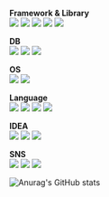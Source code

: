 <!-- 
Learning Since 2022-08 ~  
https://simpleicons.org
-->
  
**Framework & Library**  
<picture>
  <img src="https://img.shields.io/badge/-Spring-41454A?style=for-the-badge&logo=spring&logoColor=6DB33F"/>
</picture>
<picture>
  <img src="https://img.shields.io/badge/SpringBoot-41454A?style=for-the-badge&logo=springboot&logoColor=6DB33F"/>
</picture>
<picture>
  <img src="https://img.shields.io/badge/jQuery-41454A?style=for-the-badge&logo=jquery&logoColor=0769AD"/>
</picture>
<picture>
  <img src="https://img.shields.io/badge/thymeleaf-41454A?style=for-the-badge&logo=thymeleaf&logoColor=005F0F"/>
</picture>
<picture>
  <img src="https://img.shields.io/badge/react-41454A?style=for-the-badge&logo=react&logoColor=61DAFB"/>
</picture>  

**DB**  
<picture>
  <img src="https://img.shields.io/badge/Oracle-41454A?style=for-the-badge&logo=oracle&logoColor=F80000"/>
</picture>
<picture>
  <img src="https://img.shields.io/badge/MySQL-41454A?style=for-the-badge&logo=mysql&logoColor=4479A1"/>
</picture>
<picture>
  <img src="https://img.shields.io/badge/Maria-41454A?style=for-the-badge&logo=MariaDB&logoColor=003545"/>
</picture>

**OS**  
<picture>
  <img src="https://img.shields.io/badge/windows-41454A?style=for-the-badge&logo=windows&logoColor=0078D6"/>
</picture>
<picture>
  <img src="https://img.shields.io/badge/linux-41454A?style=for-the-badge&logo=linux&logoColor=FCC624"/>
</picture>

**Language**  
<picture>
  <img src="https://img.shields.io/badge/HTML5-41454A?style=for-the-badge&logo=html5&logoColor=E34F26"/>
</picture>
<picture>
  <img src="https://img.shields.io/badge/JavaScript-41454A?style=for-the-badge&logo=javascript&logoColor=F7DF1E"/>
</picture>
<picture>
  <img src="https://img.shields.io/badge/CSS3-41454A?style=for-the-badge&logo=css3&logoColor=1572B6"/>
</picture>
<picture>
  <img src="https://img.shields.io/badge/JAVA-41454A?style=for-the-badge&logo=java&logoColor=F7DF1E"/>
</picture>


**IDEA**  
<picture>
  <img src="https://img.shields.io/badge/eclipse-41454A?style=for-the-badge&logo=eclipseide&logoColor=2C2255"/>
</picture>
<picture>
  <img src="https://img.shields.io/badge/intellij-41454A?style=for-the-badge&logo=intellijidea&logoColor=000000"/>
</picture>
<picture>
  <img src="https://img.shields.io/badge/VSCode-41454A?style=for-the-badge&logo=visualstudiocode&logoColor=007ACC"/>
</picture>  

**SNS**   
<a href="https://instagram.com/ttimotti_kr?igshid=MzNlNGNkZWQ4Mg==" target="_blank"><img src="https://img.shields.io/badge/ttimotti_kr-E4405F?style=flat-square&logo=instagram&logoColor=FEFEFE"/></a>
<a href="https://discord.gg/Vk5PGark" target="_blank"><img src="https://img.shields.io/badge/timkim.work-5865F2?style=flat-square&logo=discord&logoColor=FEFEFE"/></a>
<a href="mailto:ttimotti.workspace@gmail.com" target="_blank"><img src="https://img.shields.io/badge/ttimotti.workspace@gmail.com-EA4335?style=flat-square&logo=gmail&logoColor=FEFEFE"/></a>



![Anurag's GitHub stats](https://github-readme-stats.vercel.app/api?username=TTimotti&show_icons=true&theme=radical)
<!--
**TTimotti/TTimotti** is a ✨ _special_ ✨ repository because its `README.md` (this file) appears on your GitHub profile.

Here are some ideas to get you started:

- 🔭 I’m currently working on ...
- 🌱 I’m currently learning ...
- 👯 I’m looking to collaborate on ...
- 🤔 I’m looking for help with ...
- 💬 Ask me about ...
- 📫 How to reach me: ...
- 😄 Pronouns: ...
- ⚡ Fun fact: ...
-->
